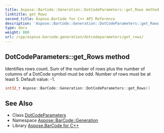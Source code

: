 ```yaml
---
title: Aspose::BarCode::Generation::DotCodeParameters::get_Rows method
linktitle: get_Rows
second_title: Aspose.BarCode for C++ API Reference
description: 'Aspose::BarCode::Generation::DotCodeParameters::get_Rows method. Identifies rows count. Sum of the number of rows plus the number of columns of a DotCode symbol must be odd. Number of rows must be at least 5. Default value: -1 in C++.'
type: docs
weight: 800
url: /cpp/aspose.barcode.generation/dotcodeparameters/get_rows/
---
```

## DotCodeParameters::get_Rows method


Identifies rows count. Sum of the number of rows plus the number of columns of a DotCode symbol must be odd. Number of rows must be at least 5. Default value: -1.

```cpp
int32_t Aspose::BarCode::Generation::DotCodeParameters::get_Rows()
```

## See Also

* Class [DotCodeParameters](../)
* Namespace [Aspose::BarCode::Generation](../../)
* Library [Aspose.BarCode for C++](../../../)
